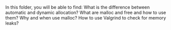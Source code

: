 In this folder, you will be able to find: What is the difference between automatic and dynamic allocation? What are malloc and free and how to use them? Why and when use malloc? How to use Valgrind to check for memory leaks?
